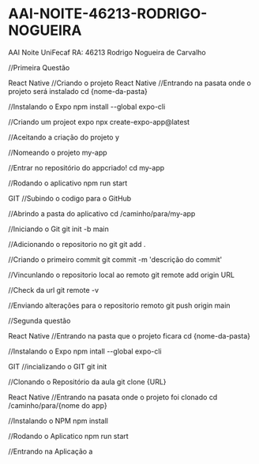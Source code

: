 # AAI-NOITE-46213-RODRIGO-NOGUEIRA
AAI Noite UniFecaf RA: 46213 Rodrigo Nogueira de Carvalho

//Primeira Questão

React Native
//Criando o projeto React Native
//Entrando na pasata onde o projeto será instalado
cd {nome-da-pasta}

//Instalando o Expo
npm install --global expo-cli

//Criando um projeot expo
npx create-expo-app@latest

//Aceitando a criação do projeto
y

//Nomeando o projeto
my-app

//Entrar no repositório do appcriado!
cd my-app

//Rodando o aplicativo
npm run start


GIT
//Subindo o codigo para o GitHub

//Abrindo a pasta do aplicativo
cd /caminho/para/my-app

//Iniciando o Git
git init -b main

//Adicionando o repositorio no git
git add .

//Criando o primeiro commit
git commit -m 'descrição do commit'

//Vincunlando o repositorio local ao remoto
git remote add origin URL

//Check da url
git remote -v

//Enviando alterações para o repositorio remoto
git push origin main


//Segunda questão

React Native
//Entrando na pasta que o projeto ficara
cd {nome-da-pasta}

//Instalando o Expo
npm intall --global expo-cli

GIT
//incializando o GIT
git init

//Clonando o Repositório da aula
git clone {URL}

React Native
//Entrando na pasata onde o projeto foi clonado
cd /caminho/para/{nome do app}

//Instalando o NPM
npm install

//Rodando o Aplicatico
npm run start

//Entrando na Aplicação
a

